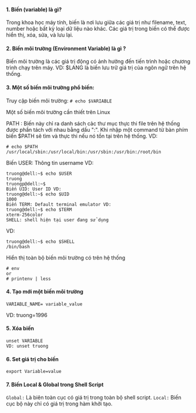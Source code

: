 #### 1. Biến (variable) là gì?
Trong khoa học máy tính, biến là nơi lưu giữa các giá trị như filename, text, number hoặc bất kỳ loại dữ liệu nào khác. Các giá trị trong biến có thể được hiển thị, xóa, sửa, và lưu lại.

#### 2. Biến môi trường (Environment Variable) là gì ?
Biến môi trường là các giá trị động có ảnh hưởng đến tiến trình hoặc chương trình chạy trên máy. VD: $LANG là biến lưu trữ giá trị của ngôn ngữ trên hệ thống.

#### 3. Một số biến môi trường phổ biến:
Truy cập biến môi trường: ``` # echo $VARIABLE ```

Một số biến môi trường cần thiết trên Linux

PATH : Biến này chỉ ra danh sách cảc thư mục thực thi file trên hệ thống được phần tách với nhau bằng dấu ":". Khi nhập một command từ bàn phím biến $PATH sẽ tìm và thực thi nếu nó tồn tại trên hệ thống.
VD:
```
# echo $PATH
/usr/local/sbin:/usr/local/bin:/usr/sbin:/usr/bin:/root/bin
```
Biến USER: Thông tin username
VD:
```
truong@dell:~$ echo $USER
truong
truongp@dell:~$ 
Biến UID: User ID VD:
truong@dell:~$ echo $UID
1000
Biến TERM: Default terminal emulator VD:
truong@dell:~$ echo $TERM
xterm-256color
SHELL: shell hiện tại user đang sử dụng
```
VD:
```
truong@dell:~$ echo $SHELL
/bin/bash
```
Hiển thị toàn bộ biến môi trường có trên hệ thống
```
# env
or
# printenv | less
```
#### 4. Tạo mới một biến môi trường
```
VARIABLE_NAME= variable_value 
```
VD: truong=1996

#### 5. Xóa biến
```
unset VARIABLE
VD: unset truong
```
#### 6. Set giá trị cho biến
``` export Variable=value ```

#### 7. Biến Local & Global trong Shell Script
``` Global: ``` Là biên toàn cục có giá trị trong toàn bộ shell script.
``` Local: ``` Biến cục bộ này chỉ có giá trị trong hàm khởi tạo.
